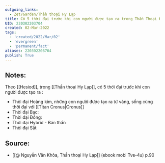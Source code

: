 ```yaml
---
outgoing_links:
  - Zet/Garden/Thần thoại Hy Lạp
title: Có 5 thời đại trước khi con người được tạo ra trong Thần Thoại Hy Lạp
UID: 220302203704
created: 02-Mar-2022
tags:
  - 'created/2022/Mar/02'
  - 'evergreen'
  - 'permanent/fact'
aliases: 220302203704
publish: True
---
```

## Notes:
Theo [[Hesiod]], trong [[Thần thoại Hy Lạp]], có 5 thời đại trước khi con người được tạo ra :

- Thời đại Hoàng kim, những con người được tạo ra từ vàng, sống cùng thời đại với [[Titan Cronus|Cronus]]
- Thời đại Bạc:
- Thời đại Đồng: 
- Thời đại Hybrid - Bán thần
- Thời đại Sắt

## Source:
- [[@ Nguyễn Văn Khỏa, Thần thoại Hy Lạp]] (ebook mobi Tve-4u) p.90
